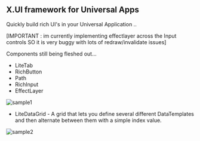 ## X.UI framework for Universal Apps

Quickly build rich UI's in your Universal Application .. 

[IMPORTANT : im currently implementing effectlayer across the Input controls SO it is very buggy with lots of redraw/invalidate issues]


Components still being fleshed out...

* LiteTab
* RichButton
* Path
* RichInput
* EffectLayer

![sample1]


* LiteDataGrid - A grid that lets you define several different DataTemplates and then alternate between them with a simple index value.

![sample2]



[sample1]: http://officediscoverybeta.azurewebsites.net/wp-content/uploads/2016/02/1.png "Sample Components"
[sample2]: http://officediscoverybeta.azurewebsites.net/wp-content/uploads/2016/02/2.png "Sample LiteDataGrid"
